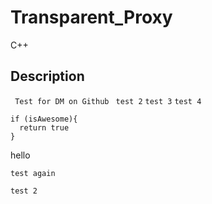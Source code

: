 # Transparent_Proxy
C++

## Description
<code> Test for DM on Github </code>
`` test 2 ``
``` test 3 ```
` test 4 `

    if (isAwesome){
      return true
    }

hello

    test again

`` test 2  ``
